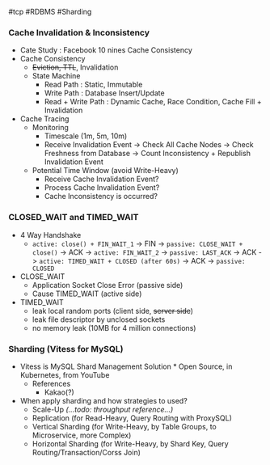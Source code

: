 #tcp #RDBMS #Sharding

### Cache Invalidation & Inconsistency
* Cate Study : Facebook 10 nines Cache Consistency
* Cache Consistency
	* ~~Eviction, TTL~~, Invalidation
	* State Machine
		* Read Path : Static, Immutable
		* Write Path : Database Insert/Update
		* Read + Write Path : Dynamic Cache, Race Condition, Cache Fill + Invalidation
* Cache Tracing
	* Monitoring
		* Timescale (1m, 5m, 10m)
		* Receive Invalidation Event
		  -> Check All Cache Nodes
		  -> Check Freshness from Database
		  -> Count Inconsistency + Republish Invalidation Event
	* Potential Time Window (avoid Write-Heavy)
		* Receive Cache Invalidation Event?
		* Process Cache Invalidation Event?
		* Cache Inconsistency is occurred?

### CLOSED_WAIT and TIMED_WAIT
* 4 Way Handshake
	* `active: close() + FIN_WAIT_1` -> FIN
	 -> `passive: CLOSE_WAIT + close()` -> ACK
	 -> `active: FIN_WAIT_2`
	 -> `passive: LAST_ACK` -> ACK
	 -> `active: TIMED_WAIT + CLOSED (after 60s)` -> ACK
	 -> `passive: CLOSED`
 * CLOSE_WAIT
	 * Application Socket Close Error (passive side)
	 * Cause TIMED_WAIT (active side)
 * TIMED_WAIT
	 * leak local random ports (client side, ~~server side~~)
	 * leak file descriptor by unclosed sockets
	 * no memory leak (10MB for 4 million connections)
### Sharding (Vitess for MySQL)
* Vitess is MySQL Shard Management Solution
	* Open Source, in Kubernetes, from YouTube
	* References
		* Kakao(?)
* When apply sharding and how strategies to used?
	* Scale-Up *(...todo: throughput reference...)*
	* Replication (for Read-Heavy, Query Routing with ProxySQL)
	* Vertical Sharding (for Write-Heavy, by Table Groups, to Microservice, more Complex)
	* Horizontal Sharding (for Write-Heavy, by Shard Key, Query Routing/Transaction/Corss Join)

